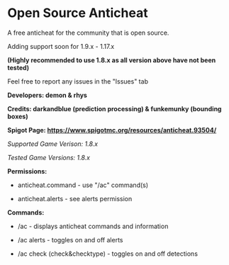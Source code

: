 # Open Source Anticheat
 A free anticheat for the community that is open source.
 
 Adding support soon for 1.9.x - 1.17.x
 
 **(Highly recommended to use 1.8.x as all version above have not been tested)**
 
Feel free to report any issues in the "Issues" tab
 
****Developers: demon & rhys****

**Credits: darkandblue (prediction processing) & funkemunky (bounding boxes)**

**Spigot Page: https://www.spigotmc.org/resources/anticheat.93504/**




*Supported Game Verison: 1.8.x*

*Tested Game Versions: 1.8.x*


**Permissions:**

* anticheat.command - use "/ac" command(s)

* anticheat.alerts - see alerts permission

**Commands:**

* /ac - displays anticheat commands and information

* /ac alerts - toggles on and off alerts

* /ac check (check&checktype) - toggles on and off detections
